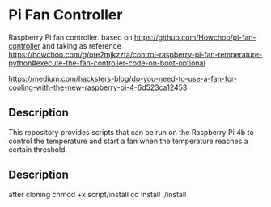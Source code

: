 # Pi Fan Controller

Raspberry Pi fan controller.
based on https://github.com/Howchoo/pi-fan-controller
and taking as reference
https://howchoo.com/g/ote2mjkzzta/control-raspberry-pi-fan-temperature-python#execute-the-fan-controller-code-on-boot-optional

https://medium.com/hacksters-blog/do-you-need-to-use-a-fan-for-cooling-with-the-new-raspberry-pi-4-6d523ca12453

## Description

This repository provides scripts that can be run on the Raspberry Pi 4b  to control the temperature
and start a fan when the temperature reaches a certain threshold.

## Description
after cloning
chmod +x script/install
cd install
./install

